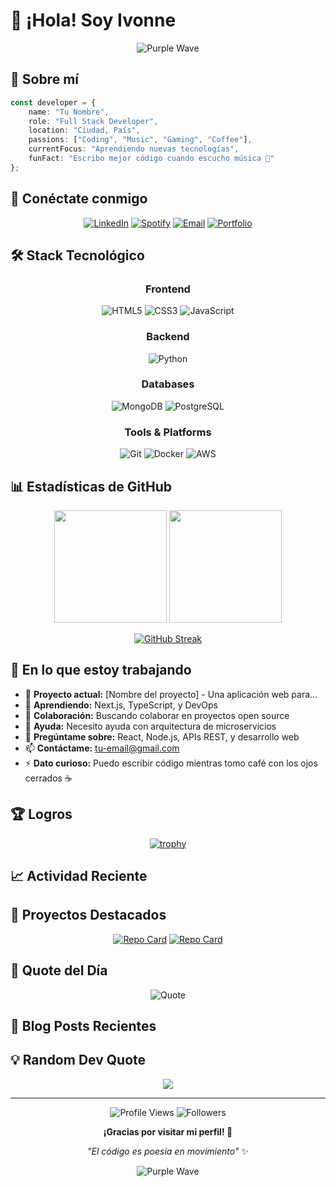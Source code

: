 # 🌟 ¡Hola! Soy Ivonne 

<div align="center">
  
![Purple Wave](https://capsule-render.vercel.app/api?type=waving&color=gradient&customColorList=12,14,18&height=200&section=header&text=Welcome%20to%20my%20Profile&fontSize=50&fontColor=ffffff&animation=fadeIn)

</div>

## 🚀 Sobre mí

```typescript
const developer = {
    name: "Tu Nombre",
    role: "Full Stack Developer",
    location: "Ciudad, País",
    passions: ["Coding", "Music", "Gaming", "Coffee"],
    currentFocus: "Aprendiendo nuevas tecnologías",
    funFact: "Escribo mejor código cuando escucho música 🎵"
};
```



## 💼 Conéctate conmigo

<div align="center">

[![LinkedIn](https://img.shields.io/badge/LinkedIn-0077B5?style=for-the-badge&logo=linkedin&logoColor=white&color=8B5CF6)](https://linkedin.com/in/tu-usuario)
[![Spotify](https://img.shields.io/badge/Spotify-1ED760?style=for-the-badge&logo=spotify&logoColor=white&color=A855F7)](https://open.spotify.com/user/tu-usuario-spotify)
[![Email](https://img.shields.io/badge/Email-D14836?style=for-the-badge&logo=gmail&logoColor=white&color=9333EA)](mailto:tu-email@gmail.com)
[![Portfolio](https://img.shields.io/badge/Portfolio-000000?style=for-the-badge&logo=About.me&logoColor=white&color=7C3AED)](https://tu-portfolio.com)

</div>

## 🛠️ Stack Tecnológico

<div align="center">

### Frontend
![HTML5](https://img.shields.io/badge/HTML5-E34F26?style=flat-square&logo=html5&logoColor=white&color=8B5CF6)
![CSS3](https://img.shields.io/badge/CSS3-1572B6?style=flat-square&logo=css3&logoColor=white&color=A855F7)
![JavaScript](https://img.shields.io/badge/JavaScript-F7DF1E?style=flat-square&logo=javascript&logoColor=black&color=9333EA)


### Backend
![Python](https://img.shields.io/badge/Python-3776AB?style=flat-square&logo=python&logoColor=white&color=A855F7)

### Databases
![MongoDB](https://img.shields.io/badge/MongoDB-4EA94B?style=flat-square&logo=mongodb&logoColor=white&color=7C3AED)
![PostgreSQL](https://img.shields.io/badge/PostgreSQL-316192?style=flat-square&logo=postgresql&logoColor=white&color=6366F1)

### Tools & Platforms
![Git](https://img.shields.io/badge/Git-F05032?style=flat-square&logo=git&logoColor=white&color=8B5CF6)
![Docker](https://img.shields.io/badge/Docker-2496ED?style=flat-square&logo=docker&logoColor=white&color=A855F7)
![AWS](https://img.shields.io/badge/AWS-232F3E?style=flat-square&logo=amazon-aws&logoColor=white&color=9333EA)

</div>

## 📊 Estadísticas de GitHub

<div align="center">
  
<img height="180em" src="https://github-readme-stats.vercel.app/api?username=bolillochaan&show_icons=true&theme=tokyonight&bg_color=0d1117&border_color=8B5CF6&title_color=A855F7&text_color=ffffff&icon_color=9333EA"/>

<img height="180em" src="https://github-readme-stats.vercel.app/api/top-langs/?username=bolillochaan&layout=compact&theme=tokyonight&bg_color=0d1117&border_color=8B5CF6&title_color=A855F7&text_color=ffffff"/>

</div>

<div align="center">
  
[![GitHub Streak](https://streak-stats.demolab.com?user=bolillochaan&theme=tokyonight&background=0d1117&border=8B5CF6&stroke=A855F7&currStreakLabel=9333EA)](https://git.io/streak-stats)

</div>

## 🎯 En lo que estoy trabajando

- 🔭 **Proyecto actual:** [Nombre del proyecto] - Una aplicación web para...
- 🌱 **Aprendiendo:** Next.js, TypeScript, y DevOps
- 👯 **Colaboración:** Buscando colaborar en proyectos open source
- 🤔 **Ayuda:** Necesito ayuda con arquitectura de microservicios
- 💬 **Pregúntame sobre:** React, Node.js, APIs REST, y desarrollo web
- 📫 **Contáctame:** [tu-email@gmail.com](mailto:tu-email@gmail.com)
- ⚡ **Dato curioso:** Puedo escribir código mientras tomo café con los ojos cerrados ☕

## 🏆 Logros

<div align="center">

[![trophy](https://github-profile-trophy.vercel.app/?username=bolillochaan&theme=darkhub&column=7&margin-w=15&margin-h=15&color=8B5CF6&border_color=A855F7)](https://github.com/ryo-ma/github-profile-trophy)

</div>

## 📈 Actividad Reciente

<!--START_SECTION:activity-->
<!--END_SECTION:activity-->

## 🎨 Proyectos Destacados

<div align="center">

[![Repo Card](https://github-readme-stats.vercel.app/api/pin/?username=bolillochaan&repo=nombre-repo-1&theme=tokyonight&bg_color=0d1117&border_color=8B5CF6&title_color=A855F7&text_color=ffffff)](https://github.com/bolillochaan/nombre-repo-1)
[![Repo Card](https://github-readme-stats.vercel.app/api/pin/?username=bolillochaan&repo=nombre-repo-2&theme=tokyonight&bg_color=0d1117&border_color=8B5CF6&title_color=A855F7&text_color=ffffff)](https://github.com/bolillochaan/nombre-repo-2)

</div>

## 🌟 Quote del Día

<div align="center">

![Quote](https://quotes-github-readme.vercel.app/api?type=horizontal&theme=radical&border_color=8B5CF6&bg_color=0d1117&text_color=A855F7)

</div>

## 📝 Blog Posts Recientes

<!-- BLOG-POST-LIST:START -->
<!-- BLOG-POST-LIST:END -->

## 💡 Random Dev Quote

<div align="center">

![](https://quotes-github-readme.vercel.app/api?type=vetical&theme=radical&border_color=8B5CF6&bg_color=0d1117)

</div>

---

<div align="center">

![Profile Views](https://komarev.com/ghpvc/?username=bolillochaan&color=blueviolet&style=flat-square&label=Profile+Views)
![Followers](https://img.shields.io/github/followers/bolillochaan?style=flat-square&color=8B5CF6&labelColor=0d1117)

**¡Gracias por visitar mi perfil! 🚀**

*"El código es poesía en movimiento"* ✨

</div>

<div align="center">

![Purple Wave](https://capsule-render.vercel.app/api?type=waving&color=gradient&customColorList=12,14,18&height=100&section=footer)

</div>
